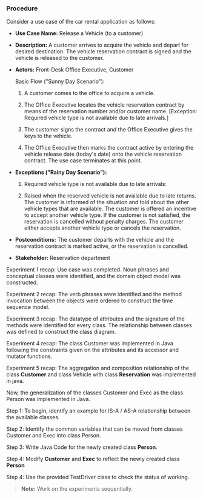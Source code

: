 ### Procedure

Consider a use case of the car rental application as follows:

-  **Use Case Name:** Release a Vehicle (to a customer)

- **Description:** A customer arrives to acquire the vehicle and depart for desired destination. The vehicle reservation contract is signed and the vehicle is released to the customer.

- **Actors:** Front-Desk Office Executive, Customer

  Basic Flow ("Sunny Day Scenario"):

    1. A customer comes to the office to acquire a vehicle.

    2. The Office Executive locates the vehicle reservation contract by means of the reservation number and/or customer name. [Exception: Required vehicle type is not available due to late arrivals.]

    3. The customer signs the contract and the Office Executive gives the keys to the vehicle.

    4. The Office Executive then marks the contract active by entering the vehicle release date (today's date) onto the vehicle reservation contract. The use case terminates at this point.

-  **Exceptions ("Rainy Day Scenario"):**

    1. Required vehicle type is not available due to late arrivals:

    2. Raised when the reserved vehicle is not available due to late returns. The customer is informed of the situation and told about the other vehicle types that are available. The customer is offered an incentive to accept another vehicle type. If the customer is not satisfied, the reservation is cancelled without penalty charges. The customer either accepts another vehicle type or cancels the reservation.

- **Postconditions:** The customer departs with the vehicle and the reservation contract is marked active, or the reservation is cancelled.

-  **Stakeholder:** Reservation department

Experiment 1 recap: Use case was completed. Noun phrases and conceptual classes were identified, and the domain object model was constructed.

Experiment 2 recap: The verb phrases were identified and the method invocation between the objects were ordered to construct the time sequence model.

Experiment 3 recap: The datatype of attributes and the signature of the methods were identified for every class. The relationship between classes was defined to construct the class diagram.

Experiment 4 recap: The class Customer was implemented in Java following the constraints given on the attributes and its accessor and mutator functions.

Experiment 5 recap: The aggregation and composition relationship of the class **Customer** and class Vehicle with class **Reservation** was implemented in java.

Now, the generalization of the classes Customer and Exec as the class Person was implemented in Java.

Step 1: To begin, identify an example for IS-A / AS-A relationship between the available classes.

Step 2: Identify the common variables that can be moved from classes Customer and Exec into class Person.

Step 3: Write Java Code for the newly created class **Person**.

Step 4: Modify **Customer** and **Exec** to reflect the newly created class **Person**

Step 4: Use the provided TestDriver class to check the status of working.


> **Note:** Work on the experiments sequentially.
